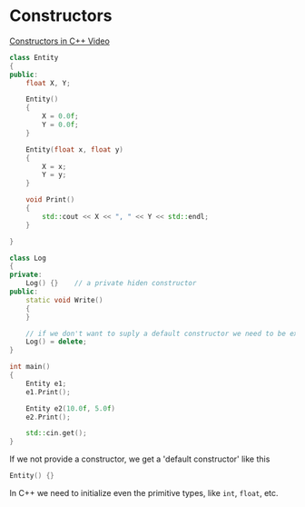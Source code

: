 # Constructors

[Constructors in C++ Video](https://www.youtube.com/watch?v=FXhALMsHwEY&index=25&list=PLlrATfBNZ98dudnM48yfGUldqGD0S4FFb)

```cpp
class Entity
{
public:
    float X, Y;

    Entity()
    {
        X = 0.0f;
        Y = 0.0f;
    }

    Entity(float x, float y)
    {
        X = x;
        Y = y;
    }

    void Print()
    {
        std::cout << X << ", " << Y << std::endl;
    }

}

class Log
{
private:
    Log() {}    // a private hiden constructor
public:
    static void Write()
    {
    }

    // if we don't want to suply a default constructor we need to be explicit
    Log() = delete;
}

int main()
{
    Entity e1;
    e1.Print();

    Entity e2(10.0f, 5.0f)
    e2.Print();

    std::cin.get();
}
```

If we not provide a constructor, we get a 'default constructor' like this

```cpp
Entity() {}
```

In C++ we need to initialize even the primitive types, like `int`, `float`, etc.